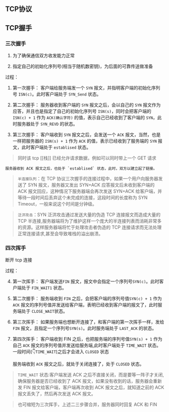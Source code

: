## TCP协议
## TCP握手
### 三次握手
1. 为了确保通信双方收发能力正常

2. 指定自己的初始化序列号(相当于随机数密钥)，为后面的可靠传送做准备

过程：

1. 第一次握手：
	客户端给服务端发一个 `SYN` 报文，并指明客户端的初始化序列号 `ISN(c)`。此时客户端处于 `SYN_Send` 状态。

2. 第二次握手：
	服务器收到客户端的 `SYN` 报文之后，会以自己的 `SYN` 报文作为应答，并且也是指定了自己的初始化序列号 `ISN(s)`，同时会把客户端的 `ISN(c) + 1` 作为 `ACK(确认字符)` 的值，表示自己已经收到了客户端的 `SYN`，此时服务器处于 `SYN_REVD` 的状态。

3. 第三次握手：
	客户端收到 `SYN` 报文之后，会发送一个 `ACK` 报文，当然，也是一样把服务器的 `ISN(s) + 1` 作为 `ACK` 的值，表示已经收到了服务端的 `SYN` 报文，此时客户端处于 `establised` 状态。

> 同时该 tcp [[栈]] 已经允许请求数据，例如可以同时带上一个 GET 请求

	服务器收到 ACK 报文之后，也处于 `establised` 状态，此时，双方以建立起了链接。

> `半连接队列`：在 TCP 协议三次握手的连接过程中，如果一个用户向服务器发送了 SYN 报文，服务器又发出 SYN+ACK 应答报文后未收到客户端的 ACK 报文回应，这种情况下服务器端会再次发送 SYN+ACK 给客户端，并等待一段时间后丢弃这个未完成的连接，这段时间的长度称为 SYN Timeout，一般来说这个时间是分钟级。

> `泛洪攻击`：SYN 泛洪攻击通过发送大量的伪造 TCP 连接报文而造成大量的 TCP 半连接,服务器端将为了维护这样一个庞大的半连接列表而消耗非常多的资源。这样服务器端将忙于处理攻击者伪造的 TCP 连接请求而无法处理正常连接请求,甚至会导致堆栈的溢出崩溃。

### 四次挥手
断开 tcp 连接

过程：

4. 第一次挥手：
	客户端发送`FIN` 报文，报文中会指定一个序列号`SYN(c)`。此时客户端处于 `FIN_WAIT1` 状态。

5. 第二次握手：
	服务端收到 `FIN` 之后，会把客户端的序列号值`SYN(c) + 1` 作为 `ACK` 报文的序列号值并发送给客户端，表明已经收到客户端的报文了，此时服务端处于 `CLOSE_WAIT`状态。

6. 第三次挥手：
	如果服务端也想断开连接了，和客户端的第一次挥手一样，发给 `FIN` 报文，且指定一个序列号`SYN(s)`。此时服务端处于 `LAST_ACK` 的状态。

7. 第四次挥手：
	客户端收到 FIN 之后，也把服务端的序列号值`SYN(s) + 1` 作为自己 `ACK` 报文的序列号值并发送给服务端,此时客户端处于 `TIME_WAIT` 状态。一段时间(👇`TIME_WAIT`)之后才会进入 `CLOSED` 状态

	服务端收到 `ACK` 报文之后，就处于关闭连接了，处于 `CLOSED` 状态。


> `TIME_WAIT` 状态:客户端发送 ACK 之后不直接关闭，而是要等一阵子才关闭,确保服务器是否已经收到了 ACK 报文，如果没有收到的话，服务器会重新发 FIN 报文给客户端，客户端再次收到 ACK 报文之后，就知道之前的 ACK 报文丢失了，然后再次发送 ACK 报文。

> 也可缩短为三次挥手，上述二三步骤合并，服务器同时回复 ACK 和 FIN

  